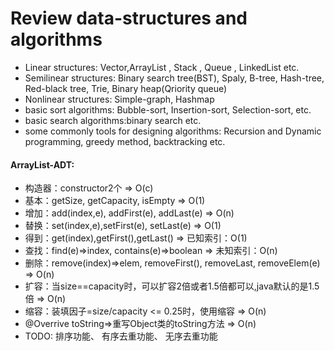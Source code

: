 # Review data-structures and algorithms

*  Linear structures: Vector,ArrayList , Stack , Queue , LinkedList etc.
*  Semilinear structures: Binary search tree(BST), Spaly, B-tree, Hash-tree, Red-black tree, Trie, Binary heap(Qriority queue)
*  Nonlinear structures: Simple-graph, Hashmap
*  basic sort algorithms: Bubble-sort, Insertion-sort, Selection-sort,  etc.
*  basic search algorithms:binary search  etc.
*  some commonly tools for designing algorithms: Recursion and Dynamic programming, greedy method, backtracking etc.

#### ArrayList-ADT:
*  构造器：constructor2个  => O(c)
*  基本：getSize, getCapacity, isEmpty => O(1)
*  增加：add(index,e), addFirst(e), addLast(e) => O(n)
*  替换：set(index,e),setFirst(e), setLast(e) => O(1)
*  得到：get(index),getFirst(),getLast()  => 已知索引：O(1)
*  查找：find(e)=>index, contains(e)=>boolean => 未知索引：O(n)
*  删除：remove(index)=>elem, removeFirst(), removeLast, removeElem(e)  => O(n)
*  扩容：当size==capacity时，可以扩容2倍或者1.5倍都可以,java默认的是1.5倍  => O(n)
*  缩容：装填因子=size/capacity <= 0.25时，使用缩容   => O(n)
*  @Overrive toString=>重写Object类的toString方法  => O(n)
*  TODO:  排序功能、 有序去重功能、 无序去重功能

